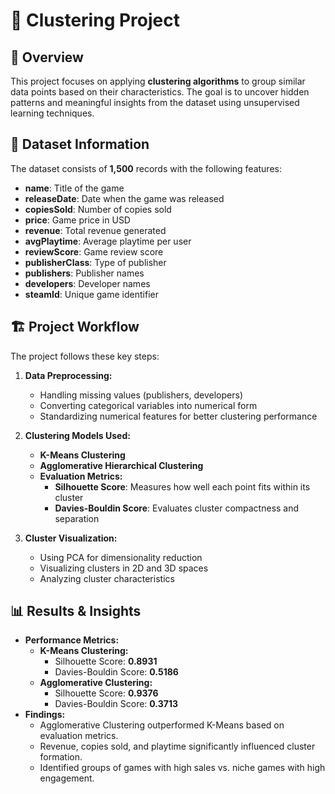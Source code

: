 # 📌 Clustering Project

## 📖 Overview
This project focuses on applying **clustering algorithms** to group similar data points based on their characteristics. The goal is to uncover hidden patterns and meaningful insights from the dataset using unsupervised learning techniques.

## 📂 Dataset Information
The dataset consists of **1,500** records with the following features:
- **name**: Title of the game
- **releaseDate**: Date when the game was released
- **copiesSold**: Number of copies sold
- **price**: Game price in USD
- **revenue**: Total revenue generated
- **avgPlaytime**: Average playtime per user
- **reviewScore**: Game review score
- **publisherClass**: Type of publisher
- **publishers**: Publisher names
- **developers**: Developer names
- **steamId**: Unique game identifier

## 🏗️ Project Workflow
The project follows these key steps:
1. **Data Preprocessing:**
   - Handling missing values (publishers, developers)
   - Converting categorical variables into numerical form
   - Standardizing numerical features for better clustering performance
   
2. **Clustering Models Used:**
   - **K-Means Clustering**
   - **Agglomerative Hierarchical Clustering**
   - **Evaluation Metrics:**
     - **Silhouette Score**: Measures how well each point fits within its cluster
     - **Davies-Bouldin Score**: Evaluates cluster compactness and separation
   
3. **Cluster Visualization:**
   - Using PCA for dimensionality reduction
   - Visualizing clusters in 2D and 3D spaces
   - Analyzing cluster characteristics

## 📊 Results & Insights
- **Performance Metrics:**
  - **K-Means Clustering:**
    - Silhouette Score: **0.8931**
    - Davies-Bouldin Score: **0.5186**
  - **Agglomerative Clustering:**
    - Silhouette Score: **0.9376**
    - Davies-Bouldin Score: **0.3713**
- **Findings:**
  - Agglomerative Clustering outperformed K-Means based on evaluation metrics.
  - Revenue, copies sold, and playtime significantly influenced cluster formation.
  - Identified groups of games with high sales vs. niche games with high engagement.
